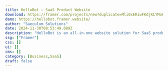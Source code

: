 ```yaml
---
title: HelloBot — SaaS Product Website
download: https://framer.com/projects/new?duplicate=Mli0xERiwFKdjKLYMoKL&duplicateType=siteTemplate
demo: https://hellobot.framer.website/
author: "Saeculum Solutions"
date: 2024-11-30T08:53:49.089Z
description: "HelloBot is an all-in-one website solution for SaaS products, featuring key pages and sleek, polished animations. It’s designed to be fast, lightweight, and visually appealing, delivering a seamless user experience."
ssg: ["Framer"]
css: []
ui: []
cms: []
category: [Business,SaaS]
draft: false
---
```

